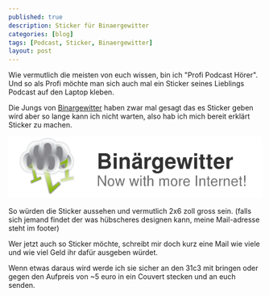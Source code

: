 ```yaml
---
published: true
description: Sticker für Binaergewitter
categories: [blog]
tags: [Podcast, Sticker, Binaergewitter]
layout: post
---
```


Wie vermutlich die meisten von euch wissen, bin ich "Profi Podcast Hörer". Und so als Profi möchte 
man sich auch mal ein Sticker seines Lieblings Podcast auf den Laptop kleben. 

Die Jungs von [Binargewitter](http://blog.binaergewitter.de/) haben zwar mal gesagt das es Sticker geben wird aber so lange kann ich nicht warten, 
also hab ich mich bereit erklärt Sticker zu machen. 

![sticker](/blog-bilder/2014-10-09-Binaergewitter-Sticker.png)

So würden die Sticker aussehen und vermutlich 2x6 zoll gross sein. (falls sich jemand findet der was hübscheres designen kann, meine Mail-adresse steht im footer)


Wer jetzt auch so Sticker möchte, schreibt mir doch kurz eine Mail wie viele und wie viel Geld ihr dafür ausgeben würdet.

Wenn etwas daraus wird werde ich sie sicher an den 31c3 mit bringen oder gegen den Aufpreis von ~5 euro in ein Couvert stecken und an euch senden. 